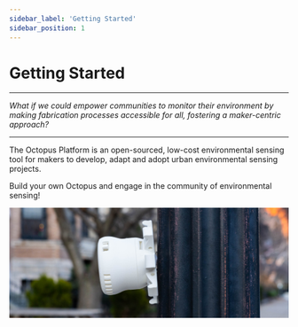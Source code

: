 ```yaml
---
sidebar_label: 'Getting Started'
sidebar_position: 1
---
```


# Getting Started

---

*What if we could empower communities to monitor their environment by making fabrication processes accessible for all, fostering a maker-centric approach?*

---


The Octopus Platform is an open-sourced, low-cost environmental sensing tool for makers to develop, adapt and adopt urban environmental sensing projects. 

Build your own Octopus and engage in the community of environmental sensing!

![OctopusIntro](../static/img/OctopusIntoOne.png)


